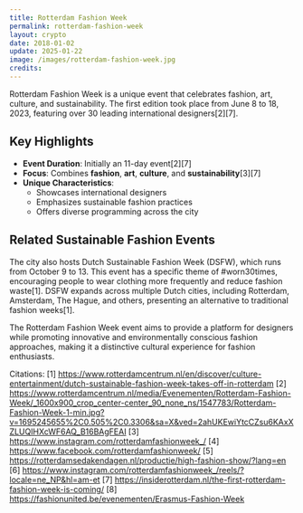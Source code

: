 ```yaml
---
title: Rotterdam Fashion Week
permalink: rotterdam-fashion-week
layout: crypto
date: 2018-01-02
update: 2025-01-22
image: /images/rotterdam-fashion-week.jpg
credits:
---
```



Rotterdam Fashion Week is a unique event that celebrates fashion, art, culture, and sustainability. The first edition took place from June 8 to 18, 2023, featuring over 30 leading international designers[2][7].

## Key Highlights

- **Event Duration**: Initially an 11-day event[2][7]
- **Focus**: Combines **fashion**, **art**, **culture**, and **sustainability**[3][7]
- **Unique Characteristics**:
  - Showcases international designers
  - Emphasizes sustainable fashion practices
  - Offers diverse programming across the city

## Related Sustainable Fashion Events

The city also hosts Dutch Sustainable Fashion Week (DSFW), which runs from October 9 to 13. This event has a specific theme of #worn30times, encouraging people to wear clothing more frequently and reduce fashion waste[1]. DSFW expands across multiple Dutch cities, including Rotterdam, Amsterdam, The Hague, and others, presenting an alternative to traditional fashion weeks[1].

The Rotterdam Fashion Week event aims to provide a platform for designers while promoting innovative and environmentally conscious fashion approaches, making it a distinctive cultural experience for fashion enthusiasts.

Citations:
[1] https://www.rotterdamcentrum.nl/en/discover/culture-entertainment/dutch-sustainable-fashion-week-takes-off-in-rotterdam
[2] https://www.rotterdamcentrum.nl/media/Evenementen/Rotterdam-Fashion-Week/_1600x900_crop_center-center_90_none_ns/1547783/Rotterdam-Fashion-Week-1-min.jpg?v=1695245655%2C0.505%2C0.3306&sa=X&ved=2ahUKEwiYtcCZsu6KAxXZLUQIHXcWF6AQ_B16BAgFEAI
[3] https://www.instagram.com/rotterdamfashionweek_/
[4] https://www.facebook.com/rotterdamfashionweek/
[5] https://rotterdamsedakendagen.nl/productie/high-fashion-show/?lang=en
[6] https://www.instagram.com/rotterdamfashionweek_/reels/?locale=ne_NP&hl=am-et
[7] https://insiderotterdam.nl/the-first-rotterdam-fashion-week-is-coming/
[8] https://fashionunited.be/evenementen/Erasmus-Fashion-Week
